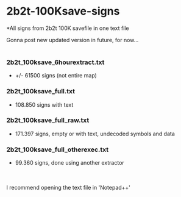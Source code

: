 # 2b2t-100Ksave-signs
*All signs from 2b2t 100K savefile in one text file

Gonna post new updated version in future, for now...
<br/><br/>
### 2b2t_100ksave_6hourextract.txt
- +/- 61500 signs (not entire map)
### 2b2t_100ksave_full.txt
- 108.850 signs with text
### 2b2t_100ksave_full_raw.txt
- 171.397 signs, empty or with text, undecoded symbols and data
### 2b2t_100ksave_full_otherexec.txt
- 99.360 signs, done using another extractor

<br/><br/>
I recommend opening the text file in 'Notepad++'
